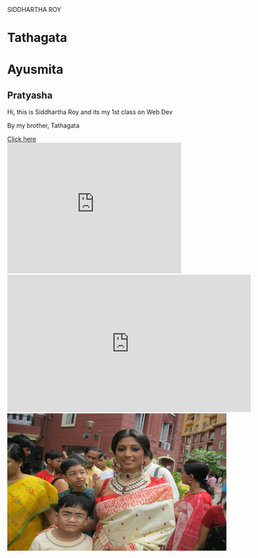 
<html>
    <head>
        <title>NSEC- WEB DEV</title>
    </head>
    <body>
        SIDDHARTHA ROY
        <h1>Tathagata</h1>
        <h1>Ayusmita</h1>
        <h2>Pratyasha</h2>
        <p>Hi, this is Siddhartha Roy and its my 1st class on Web Dev</p>
        <p>By my brother, Tathagata</p>
        <a href= "ABC.html">Click here</a><br>
        <iframe src="https://www.google.com/maps/embed?pb=!1m18!1m12!1m3!1d14747.395300590586!2d88.38284882931703!3d22.47231456375!2m3!1f0!2f0!3f0!3m2!1i1024!2i768!4f13.1!3m3!1m2!1s0x3a0271777a488819%3A0x44103e390c080ed1!2sAshabari%20Housing%20Complex!5e0!3m2!1sen!2sin!4v1619539059357!5m2!1sen!2sin" width="400" height="300" style="border:0;" allowfullscreen="" loading="lazy"></iframe>
        <iframe width="560" height="315" src="https://www.youtube.com/embed/Ow4J5nxJ388" title="YouTube video player" frameborder="0" allow="accelerometer; autoplay; clipboard-write; encrypted-media; gyroscope; picture-in-picture" allowfullscreen></iframe>
        <br>
        <img src= "Pictures Synergy-2008 189.jpg" height="315" width= "520">
    </body>
</html>
